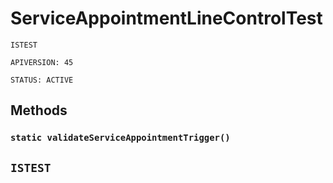 # ServiceAppointmentLineControlTest

`ISTEST`

`APIVERSION: 45`

`STATUS: ACTIVE`
## Methods
### `static validateServiceAppointmentTrigger()`

`ISTEST`
---
